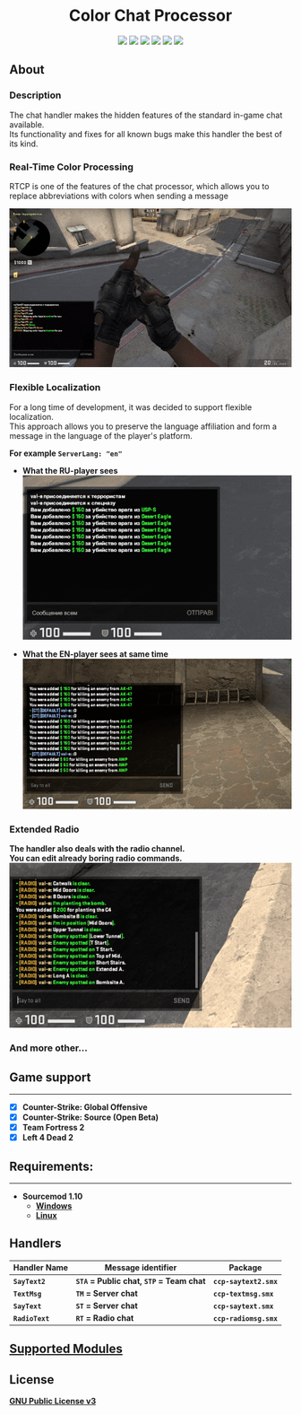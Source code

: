 <h1 align="center">Color Chat Processor</h1>
<p align="center">
    <img src="https://travis-ci.org/nyood/CCProcessor.svg?branch=ccp-3.1" />
    <a href="#license"><img src="https://img.shields.io/github/license/nyood/ccprocessor" /></a>
    <a href="https://github.com/nyood/ccprocessor/releases"><img src="https://img.shields.io/github/v/release/nyood/CCProcessor" /></a>
    <a href="#requirements"><img src="https://img.shields.io/badge/sourcemod-v.1.10-blue" /></a>
    <a href="https://discord.gg/cFZ97Mzrjy" target="_blank"><img src="https://img.shields.io/discord/494942123548868609" /></a>
    <img src="https://img.shields.io/github/downloads/nyood/ccprocessor/total" />
</p>

## About

### Description
The chat handler makes the hidden features of the standard in-game chat available.<br>
Its functionality and fixes for all known bugs make this handler the best of its kind.

### Real-Time Color Processing
RTCP is one of the features of the chat processor, which allows you to replace abbreviations with colors when sending a message

![RTCP](./.github/images/rtcp.gif)

### Flexible Localization
For a long time of development, it was decided to support flexible localization. <br>
This approach allows you to preserve the language affiliation and form a message in the language of the player's platform. <br>

<b>For example `ServerLang: "en"`

- What the RU-player sees <br>
![RU-Client](./.github/images/ru-client.png)

- What the EN-player sees at same time <br>
![EN-Client](./.github/images/en-client.png)

### Extended Radio
The handler also deals with the radio channel. <br>
You can edit already boring radio commands. <br>
![Radio](./.github/images/radio.png)

### And more other...

## Game support
---------
- [x] Counter-Strike: Global Offensive
- [x] Counter-Strike: Source (Open Beta)
- [x] Team Fortress 2
- [x] Left 4 Dead 2

## Requirements:
-------------
- Sourcemod 1.10 
    - [Windows](http://sourcemod.net/latest.php?os=windows&version=1.10)
    - [Linux](http://sourcemod.net/latest.php?os=linux&version=1.10)

## Handlers
Handler Name | Message identifier | Package
------------ | ------------------ | -------
|  `SayText2`  | `STA` = Public chat, `STP` = Team chat  | `ccp-saytext2.smx` |
|  `TextMsg`   | `TM` = Server chat | `ccp-textmsg.smx`  |
|  `SayText`   | `ST` = Server chat | `ccp-saytext.smx`  |
|  `RadioText` | `RT` = Radio chat  | `ccp-radiomsg.smx` |
    
## [Supported Modules](https://github.com/nyood/ccp-modules)

## License
[GNU Public License v3](https://github.com/nyood/ccprocessor/blob/main/LICENSE)
